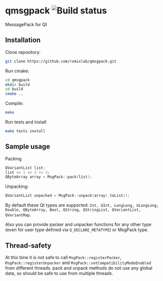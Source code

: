 qmsgpack ![Build status](https://travis-ci.org/romixlab/qmsgpack.svg?branch=master)
========

MessagePack for Qt

Installation
------------
Clone repository:
~~~bash
git clone https://github.com/romixlab/qmsgpack.git
~~~

Run cmake:
~~~bash
cd qmsgpack
mkdir build
cd build
cmake ..
~~~

Compile:
~~~bash
make
~~~

Run tests and install
~~~bash
make tests install
~~~

Sample usage
------------
Packing
~~~cpp
QVariantList list;
list << 1 << 2 << 3;
QByteArray array = MsgPack::pack(list);
~~~

Unpacking:
~~~cpp
QVariantList unpacked = MsgPack::unpack(array).toList();
~~~

By default these Qt types are supported: `Int, UInt, LongLong, ULongLong, Double, QByteArray, Bool, QString, QStringList, QVariantList, QVariantMap`.

Also you can provide packer and unpacker functions for any other type (even for user type defined via `Q_DECLARE_METATYPE`) or MsgPack type.

Thread-safety
-------------
At this time it is not safe to call `MsgPack::registerPacker`, `MsgPack::registerUnpacker` and `MsgPack::setCompatibilityModeEnabled` from different threads.
pack and unpack methods do not use any global data, so should be safe to use from multiple threads.
